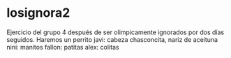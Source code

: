 # losignora2
Ejercicio del grupo 4 después de ser olimpicamente ignorados por dos días seguidos. Haremos un perrito
javi: cabeza chasconcita, nariz de aceituna
nini: manitos
fallon: patitas 
alex: colitas
